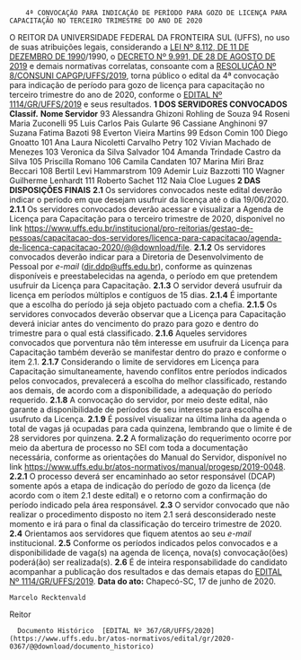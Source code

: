         4ª CONVOCAÇÃO PARA INDICAÇÃO DE PERÍODO PARA GOZO DE LICENÇA PARA CAPACITAÇÃO NO TERCEIRO TRIMESTRE DO ANO DE 2020  

 O REITOR DA UNIVERSIDADE FEDERAL DA FRONTEIRA SUL (UFFS), no uso de suas atribuições legais, considerando a [LEI Nº 8.112, DE 11 DE DEZEMBRO DE 1990](http://www.planalto.gov.br/ccivil_03/leis/l8112cons.htm)/1990, o [DECRETO Nº 9.991, DE 28 DE AGOSTO DE 2019](http://www.planalto.gov.br/ccivil_03/_ato2019-2022/2019/decreto/D9991.htm) e demais normativas correlatas, consoante com a [RESOLUÇÃO Nº 8/CONSUNI CAPGP/UFFS/2019](https://www.uffs.edu.br/atos-normativos/resolucao/consunicapgp/2019-0008), torna público o edital da 4ª convocação para indicação de período para gozo de licença para capacitação no terceiro trimestre do ano de 2020, conforme o [EDITAL Nº 1114/GR/UFFS/2019](https://www.uffs.edu.br/atos-normativos/edital/gr/2019-1114) e seus resultados.  **1 DOS SERVIDORES CONVOCADOS**     **Classif.**   **Nome Servidor**     93   Alessandra Ghizoni Rohling de Souza     94   Roseni Maria Zuconelli     95   Luis Carlos Pais Gularte     96   Cassiane Anghinoni     97   Suzana Fatima Bazoti     98   Everton Vieira Martins     99   Edson Comin     100   Diego Gnoatto     101   Ana Laura Nicoletti Carvalho Petry     102   Vivian Machado de Menezes     103   Veronica da Silva Salvador     104   Amanda Trindade Castro da Silva     105   Priscilla Romano     106   Camila Candaten     107   Marina Miri Braz Beccari     108   Bertil Levi Hammarstrom     109   Ademir Luiz Bazzotti     110   Wagner Guilherme Lenhardt     111   Roberto Sachet     112   Naia Cloe Lugues      **2 DAS DISPOSIÇÕES FINAIS** **2.1**  Os servidores convocados neste edital deverão indicar o período em que desejam usufruir da licença até o dia 19/06/2020. **2.1.1**  Os servidores convocados deverão acessar e visualizar a Agenda de Licença para Capacitação para o terceiro trimestre de 2020, disponível no link <https://www.uffs.edu.br/institucional/pro-reitorias/gestao-de-pessoas/capacitacao-dos-servidores/licenca-para-capacitacao/agenda-de-licenca-capacitacao-2020/@@download/file>. **2.1.2**  Os servidores convocados deverão indicar para a Diretoria de Desenvolvimento de Pessoal por *e-mail*  (dir.ddp@uffs.edu.br), conforme as quinzenas disponíveis e preestabelecidas na agenda, o período em que pretendem usufruir da Licença para Capacitação. **2.1.3**  O servidor deverá usufruir da licença em períodos múltiplos e contíguos de 15 dias. **2.1.4**  É importante que a escolha do período já seja objeto pactuado com a chefia. **2.1.5**  Os servidores convocados deverão observar que a Licença para Capacitação deverá iniciar antes do vencimento do prazo para gozo e dentro do trimestre para o qual está classificado. **2.1.6**  Aqueles servidores convocados que porventura não têm interesse em usufruir da Licença para Capacitação também deverão se manifestar dentro do prazo e conforme o item 2.1. **2.1.7**  Considerando o limite de servidores em Licença para Capacitação simultaneamente, havendo conflitos entre períodos indicados pelos convocados, prevalecerá a escolha do melhor classificado, restando aos demais, de acordo com a disponibilidade, a adequação do período requerido. **2.1.8**  A convocação do servidor, por meio deste edital, não garante a disponibilidade de períodos de seu interesse para escolha e usufruto da Licença. **2.1.9**  É possível visualizar na última linha da agenda o total de vagas já ocupadas para cada quinzena, lembrando que o limite é de 28 servidores por quinzena. **2.2**  A formalização do requerimento ocorre por meio da abertura de processo no SEI com toda a documentação necessária, conforme as orientações do Manual do Servidor, disponível no link <https://www.uffs.edu.br/atos-normativos/manual/progesp/2019-0048>. **2.2.1**  O processo deverá ser encaminhado ao setor responsável (DCAP) somente após a etapa de indicação do período de gozo da licença (de acordo com o item 2.1 deste edital) e o retorno com a confirmação do período indicado pela área responsável. **2.3**  O servidor convocado que não realizar o procedimento disposto no item 2.1 será desconsiderado neste momento e irá para o final da classificação do terceiro trimestre de 2020. **2.4**  Orientamos aos servidores que fiquem atentos ao seu *e-mail*  institucional. **2.5**  Conforme os períodos indicados pelos convocados e a disponibilidade de vaga(s) na agenda de licença, nova(s) convocação(ões) poderá(ão) ser realizada(s). **2.6**  É de inteira responsabilidade do candidato acompanhar a publicação dos resultados e das demais etapas do [EDITAL Nº 1114/GR/UFFS/2019](https://www.uffs.edu.br/atos-normativos/edital/gr/2019-1114).        **Data do ato:** Chapecó-SC, 17 de junho de 2020.   
 

    Marcelo Recktenvald   
 Reitor 

      Documento Histórico  [EDITAL Nº 367/GR/UFFS/2020](https://www.uffs.edu.br/atos-normativos/edital/gr/2020-0367/@@download/documento_historico)     
      